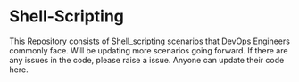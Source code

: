 # Shell-Scripting

This Repository consists of Shell_scripting scenarios that DevOps Engineers commonly face.
Will be updating more scenarios going forward.
If there are any issues in the code, please raise a issue.
Anyone can update their code here.
